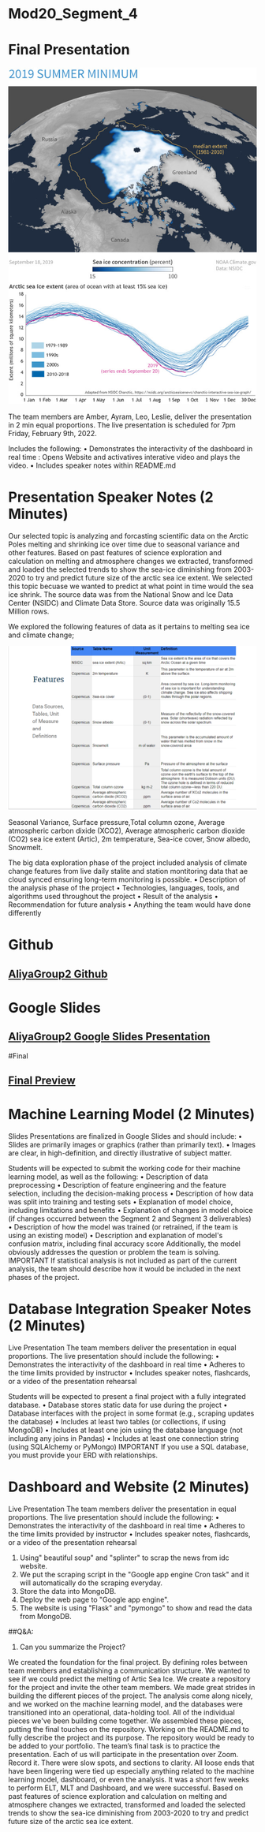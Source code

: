 # Mod20_Segment_4
# Final Presentation 
![P1](https://github.com/ALIYA2Group/Mod20_Segment_4/blob/main/Pictures/P1.jpg)

The team members are Amber, Ayram, Leo, Leslie, deliver the presentation in 2 min equal proportions. The live presentation is scheduled for 7pm Friday, February 9th, 2022. 

Includes the following:
•	Demonstrates the interactivity of the dashboard in real time : Opens Website and activatives interative video and plays the video. 
•	Includes speaker notes within README.md

# Presentation Speaker Notes (2 Minutes)

Our selected topic is analyzing and forcasting scientific data on the Arctic Poles melting and shrinking ice over time due to seasonal variance and other features. Based on past features of science exploration and calculation on melting and atmosphere changes we extracted, transformed and loaded the selected trends to show the sea-ice diminishing from 2003-2020 to try and predict future  size of the arctic sea ice extent.
We selected this topic becuase we wanted to predict at what point in time would the sea ice shrink. The source data was from the National Snow and Ice Data Center (NSIDC) and Climate Data Store. Source data was originally 15.5 Million rows. 

We explored the following features of data as it pertains to melting sea ice and climate change; 

![P2](https://github.com/ALIYA2Group/Mod20_Segment_4/blob/main/Pictures/P2.PNG)

Seasonal Variance, Surface pressure,Total column ozone, Average atmospheric carbon dixide (XCO2), Average atmospheric carbon dioxide (CO2) sea ice extent (Artic), 2m temperature, Sea-ice cover, Snow albedo, Snowmelt.

The big data exploration phase of the project included analysis of climate change features from live daily stalite and station montitoring data that ae cloud synced ensuring long-term monitoring is possible. 
•	Description of the analysis phase of the project
•	Technologies, languages, tools, and algorithms used throughout the project
•	Result of the analysis
•	Recommendation for future analysis
•	Anything the team would have done differently

# Github 
## [AliyaGroup2 Github](https://github.com/ALIYA2Group)

# Google Slides
## [AliyaGroup2 Google Slides Presentation](https://docs.google.com/presentation/d/e/2PACX-1vTcX9jJk6ygnS3amtgkJ-ByMINvXs98Os4At5uzAr8ARsh10iMweahxc6NGSYjBHSQ_T0KmloQUrV55/pub?start=true&loop=true&delayms=3000)

#Final 
## [Final Preview](https://seaiceanalysis.appspot.com/)

# Machine Learning Model (2 Minutes)

Slides
Presentations are finalized in Google Slides and should include:
•	Slides are primarily images or graphics (rather than primarily text).
•	Images are clear, in high-definition, and directly illustrative of subject matter.

Students will be expected to submit the working code for their machine learning model, as well as the following:
•	Description of data preprocessing
•	Description of feature engineering and the feature selection, including the decision-making process
•	Description of how data was split into training and testing sets
•	Explanation of model choice, including limitations and benefits
•	Explanation of changes in model choice (if changes occurred between the Segment 2 and Segment 3 deliverables)
•	Description of how the model was trained (or retrained, if the team is using an existing model)
•	Description and explanation of model's confusion matrix, including final accuracy score
Additionally, the model obviously addresses the question or problem the team is solving.
IMPORTANT
If statistical analysis is not included as part of the current analysis, the team should describe how it would be included in the next phases of the project.

# Database Integration Speaker Notes (2 Minutes)
Live Presentation
The team members deliver the presentation in equal proportions. The live presentation should include the following:
•	Demonstrates the interactivity of the dashboard in real time
•	Adheres to the time limits provided by instructor
•	Includes speaker notes, flashcards, or a video of the presentation rehearsal

Students will be expected to present a final project with a fully integrated database.
•	Database stores static data for use during the project
•	Database interfaces with the project in some format (e.g., scraping updates the database)
•	Includes at least two tables (or collections, if using MongoDB)
•	Includes at least one join using the database language (not including any joins in Pandas)
•	Includes at least one connection string (using SQLAlchemy or PyMongo)
IMPORTANT
If you use a SQL database, you must provide your ERD with relationships.

# Dashboard and Website (2 Minutes)
Live Presentation
The team members deliver the presentation in equal proportions. The live presentation should include the following:
•	Demonstrates the interactivity of the dashboard in real time
•	Adheres to the time limits provided by instructor
•	Includes speaker notes, flashcards, or a video of the presentation rehearsal

1. Using" beautiful soup" and "splinter" to scrap the news from idc website.
2. We put the scraping script in the "Google app engine Cron task" and it will automatically do the scraping everyday.
3. Store the data into MongoDB.
4. Deploy the web page to "Google app engine".
5. The website is using "Flask" and "pymongo" to show and read the data from MongoDB.


##Q&A:

1. Can you summarize the Project?  

We created the foundation for the final project. By defining roles between team members and establishing a communication structure. We wanted to see if we could predict the melting of Artic Sea Ice. We create a repository for the project and invite the other team members. We made great strides in building the different pieces of the project. The analysis come along nicely, and we worked on the machine learning model, and the databases were transitioned into an operational, data-holding tool. All of the individual pieces we've been building come together. We assembled these pieces, putting the final touches on the repository. Working on the README.md to fully describe the project and its purpose. The repository would be ready to be added to your portfolio. The team’s final task is to practice the presentation. Each of us will participate in the presentation over Zoom. Record it. There were slow spots, and sections to clarity. All loose ends that have been lingering were tied up especially anything related to the machine learning model, dashboard, or even the analysis. It was a short few weeks to perform ELT, MLT and Dashboard, and we were successful.  Based on past features of science exploration and calculation on melting and atmosphere changes we extracted, transformed and loaded the selected trends to  show the sea-ice diminishing from 2003-2020 to try and predict future  size of the arctic sea ice extent.
